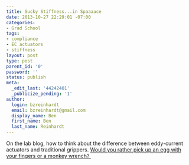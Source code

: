 ```yaml
---
title: Sucky Stiffness...in Spaaaace
date: 2013-10-27 22:29:01 -07:00
categories:
- Grad School
tags:
- compliance
- EC actuators
- stiffness
layout: post
type: post
parent_id: '0'
password: ''
status: publish
meta:
  _edit_last: '44242401'
  _publicize_pending: '1'
author:
  login: bzreinhardt
  email: bzreinhardt@gmail.com
  display_name: Ben
  first_name: Ben
  last_name: Reinhardt
---
```


<p>On the lab blog, how to think about the difference between eddy-current actuators and traditional grippers. <a href="http://www.spacecraftresearch.com/blog/?p=230">Would you rather pick up an egg with your fingers or a monkey wrench? </a></p>
